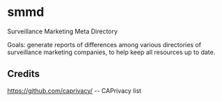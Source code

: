 # smmd
Surveillance Marketing Meta Directory


Goals: generate reports of differences among various
directories of surveillance marketing companies,
to help keep all resources up to date.


## Credits

https://github.com/caprivacy/ -- CAPrivacy list


